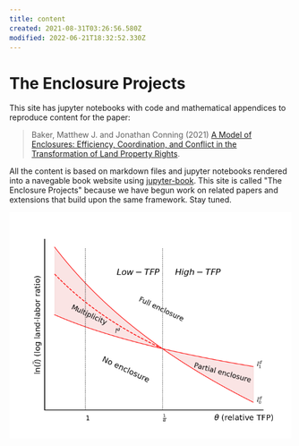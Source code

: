 ```yaml
---
title: content
created: 2021-08-31T03:26:56.580Z
modified: 2022-06-21T18:32:52.330Z
---
```


# The Enclosure Projects

This site has jupyter notebooks with code and mathematical appendices to reproduce content for the paper:

>Baker, Matthew J. and Jonathan Conning (2021) [A Model of Enclosures: Efficiency, Coordination, and Conflict in the Transformation of Land Property Rights](https://drive.google.com/file/d/1yhsnk94RIJL5HRMQLJy5nqQD-rApiVzw/view?usp=sharing).

All the content is based on markdown files and jupyter notebooks rendered into a navegable book website using [jupyter-book](https://jupyterbook.org/intro.html). This site is called "The Enclosure Projects" because we have begun work on related papers and extensions that build upon the same framework.  Stay tuned.

![](nash_eq.png)
